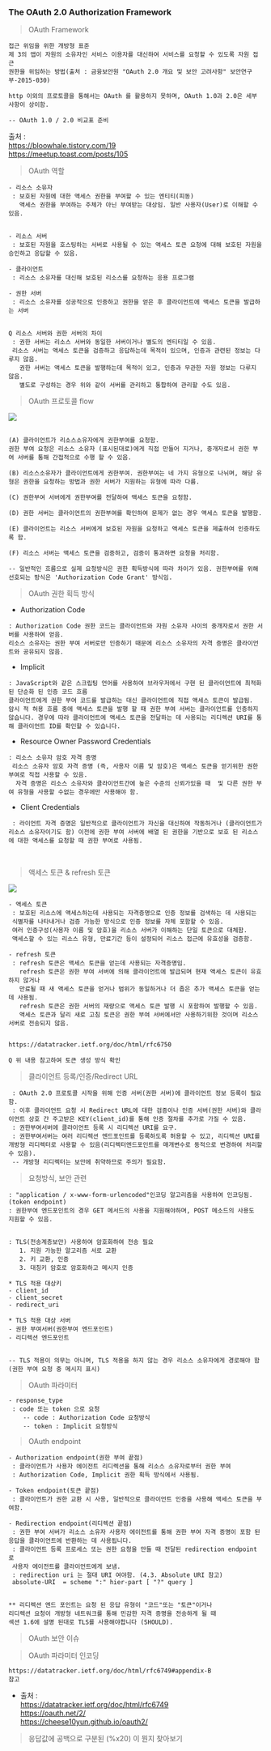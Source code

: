 ### The OAuth 2.0 Authorization Framework

> OAuth Framework

```
접근 위임을 위한 개방형 표준
제 3의 앱이 자원의 소유자인 서비스 이용자를 대신하여 서비스를 요청할 수 있도록 자원 접근
권한을 위임하는 방법(출처 : 금융보안원 "OAuth 2.0 개요 및 보안 고려사항" 보안연구부-2015-030)

http 이외의 프로토콜을 통해서는 OAuth 를 활용하지 못하며, OAuth 1.0과 2.0은 세부 사항이 상이함.

-- OAuth 1.0 / 2.0 비교표 준비
```

출처 :
<br>https://bloowhale.tistory.com/19
<br>https://meetup.toast.com/posts/105


> OAuth 역할

```
- 리소스 소유자
 : 보호된 자원에 대한 액세스 권한을 부여할 수 있는 엔티티(피동)
   액세스 권한을 부여하는 주체가 아닌 부여받는 대상임. 일반 사용자(User)로 이해할 수 있음.


- 리소스 서버
 : 보호된 자원을 호스팅하는 서버로 사용될 수 있는 액세스 토큰 요청에 대해 보호된 자원을 승인하고 응답할 수 있음.

- 클라이언트
 : 리소스 소유자를 대신해 보호된 리소스를 요청하는 응용 프로그램

- 권한 서버
 : 리소스 소유자를 성공적으로 인증하고 권한을 얻은 후 클라이언트에 액세스 토큰을 발급하는 서버


Q 리소스 서버와 권한 서버의 차이
 : 권한 서버는 리소스 서버와 동일한 서버이거나 별도의 엔티티일 수 있음.
 리소스 서버는 액세스 토큰을 검증하고 응답하는데 목적이 있으며, 인증과 관련된 정보는 다루지 않음.
   권한 서버는 액세스 토큰을 발행하는데 목적이 있고, 인증과 무관한 자원 정보는 다루지 않음.
   별도로 구성하는 경우 위와 같이 서버를 관리하고 통합하여 관리할 수도 있음.

```

> OAuth 프로토콜 flow

<img src="../img/oauth_protocol_flow.png" ></img><br/>
```

(A) 클라이언트가 리소스소유자에게 권한부여를 요청함.
권한 부여 요청은 리소스 소유자 (표시된대로)에게 직접 만들어 지거나, 중개자로서 권한 부여 서버를 통해 간접적으로 수행 할 수 있음.

(B) 리소스소유자가 클라이언트에게 권한부여. 권한부여는 네 가지 유형으로 나뉘며, 해당 유형은 권한을 요청하는 방법과 권한 서버가 지원하는 유형에 따라 다름.

(C) 권한부여 서버에게 권한부여를 전달하여 액세스 토큰을 요청함.

(D) 권한 서버는 클라이언트의 권한부여를 확인하여 문제가 없는 경우 액세스 토큰을 발행함.

(E) 클라이언트는 리소스 서버에게 보호된 자원을 요청하고 액세스 토큰을 제출하여 인증하도록 함.

(F) 리소스 서버는 액세스 토큰을 검증하고, 검증이 통과하면 요청을 처리함.

-- 일반적인 흐름으로 실제 요청방식은 권한 획득방식에 따라 차이가 있음. 권한부여를 위해 선호되는 방식은 'Authorization Code Grant' 방식임.

```


> OAuth 권한 획득 방식

* Authorization Code

```
: Authorization Code 권한 코드는 클라이언트와 자원 소유자 사이의 중개자로서 권한 서버를 사용하여 얻음.
리소스 소유자는 권한 부여 서버로만 인증하기 때문에 리소스 소유자의 자격 증명은 클라이언트와 공유되지 않음.
```

* Implicit

```
: JavaScript와 같은 스크립팅 언어를 사용하여 브라우저에서 구현 된 클라이언트에 최적화 된 단순화 된 인증 코드 흐름
클라이언트에게 권한 부여 코드를 발급하는 대신 클라이언트에 직접 액세스 토큰이 발급됨.
암시 적 허용 흐름 중에 액세스 토큰을 발행 할 때 권한 부여 서버는 클라이언트를 인증하지 않습니다. 경우에 따라 클라이언트에 액세스 토큰을 전달하는 데 사용되는 리디렉션 URI를 통해 클라이언트 ID를 확인할 수 있습니다.
```


* Resource Owner Password Credentials

```
: 리소스 소유자 암호 자격 증명
 리소스 소유자 암호 자격 증명 (즉, 사용자 이름 및 암호)은 액세스 토큰을 얻기위한 권한 부여로 직접 사용할 수 있음.
  자격 증명은 리소스 소유자와 클라이언트간에 높은 수준의 신뢰가있을 때  및 다른 권한 부여 유형을 사용할 수없는 경우에만 사용해야 함.
```

* Client Credentials

```
 : 라이언트 자격 증명은 일반적으로 클라이언트가 자신을 대신하여 작동하거나 (클라이언트가 리소스 소유자이기도 함) 이전에 권한 부여 서버에 배열 된 권한을 기반으로 보호 된 리소스에 대한 액세스를 요청할 때 권한 부여로 사용됨.
```

<br>

> 액세스 토큰 & refresh 토큰

<img src="../img/oauth_refresh_token.png" ></img><br/>

```
- 액세스 토큰
 : 보호된 리소스에 액세스하는데 사용되는 자격증명으로 인증 정보를 검색하는 데 사용되는
 식별자를 나타내거나 검증 가능한 방식으로 인증 정보를 자체 포함할 수 있음.
 여러 인증구성(사용자 이름 및 암호)을 리소스 서버가 이해하는 단일 토큰으로 대체함.
 액세스할 수 있는 리소스 유형, 만료기간 등이 설정되어 리소스 접근에 유효성을 검증함.

- refresh 토큰
 : refresh 토큰은 액세스 토큰을 얻는데 사용되는 자격증명임.
   refresh 토큰은 권한 부여 서버에 의해 클라이언트에 발급되며 현재 액세스 토큰이 유효하지 않거나
   만료될 때 새 액세스 토큰을 얻거나 범위가 동일하거나 더 좁은 추가 액세스 토큰을 얻는데 사용됨.
   refresh 토큰은 권한 서버의 재량으로 액세스 토큰 발행 시 포함하여 발행할 수 있음.
   액세스 토큰과 달리 새로 고침 토큰은 권한 부여 서버에서만 사용하기위한 것이며 리소스 서버로 전송되지 않음.


https://datatracker.ietf.org/doc/html/rfc6750

Q 위 내용 참고하여 토큰 생성 방식 확인

```

> 클라이언트 등록/인증/Redirect URL

```
 : OAuth 2.0 프로토콜 시작을 위해 인증 서버(권한 서버)에 클라이언트 정보 등록이 필요함.
 : 이후 클라이언트 요청 시 Redirect URL에 대한 검증이나 인증 서버(권한 서버)와 클라이언트 상호 간 주고받은 KEY(client_id)를 통해 인증 절차를 추가로 가질 수 있음.
 : 권한부여서버에 클라이언트 등록 시 리디렉션 URI를 요구.
 : 권한부여서버는 여러 리디렉션 엔드포인트를 등록하도록 허용할 수 있고, 리디렉션 URI를 개방형 리디렉터로 사용할 수 있음(리디렉터엔드포인트를 매개변수로 동적으로 변경하여 처리할 수 있음).
 -- 개방형 리디렉터는 보안에 취약하므로 주의가 필요함.

```

> 요청방식, 보안 관련

```
: "application / x-www-form-urlencoded"인코딩 알고리즘을 사용하여 인코딩됨.(token endpoint)
: 권한부여 엔드포인트의 경우 GET 메서드의 사용을 지원해야하며, POST 메소드의 사용도 지원할 수 있음.


: TLS(전송계층보안) 사용하여 암호화하여 전송 필요
   1. 지원 가능한 알고리즘 서로 교환
   2. 키 교환, 인증
   3. 대칭키 암호로 암호화하고 메시지 인증

* TLS 적용 대상키
- client_id
- client_secret
- redirect_uri

* TLS 적용 대상 서버
- 권한 부여서버(권한부여 엔드포인트)
- 리디렉션 엔드포인트


-- TLS 적용이 의무는 아니며, TLS 적용을 하지 않는 경우 리소스 소유자에게 경로해야 함(권한 부여 요청 중 메시지 표시)

```



> OAuth 파라미터

```
- response_type
 : code 또는 token 으로 요청
    -- code : Authorization Code 요청방식
    -- token : Implicit 요청방식
```



> OAuth endpoint

```
- Authorization endpoint(권한 부여 끝점)
 : 클라이언트가 사용자 에이전트 리디렉션을 통해 리소스 소유자로부터 권한 부여
 : Authorization Code, Implicit 권한 획득 방식에서 사용됨.

- Token endpoint(토큰 끝점)
 : 클라이언트가 권한 교환 시 사용, 일반적으로 클라이언트 인증을 사용해 액세스 토큰을 부여함.

- Redirection endpoint(리디렉션 끝점)
 : 권한 부여 서버가 리소스 소유자 사용자 에이전트를 통해 권한 부여 자격 증명이 포함 된 응답을 클라이언트에 반환하는 데 사용됩니다.
 : 클라이언트 등록 프로세스 또는 권한 요청을 만들 때 전달된 redirection endpoint 로
 사용자 에이전트를 클라이언트에게 보냄.
 : redirection uri 는 절대 URI 여야함. (4.3. Absolute URI 참고)
 absolute-URI  = scheme ":" hier-part [ "?" query ]


** 리디렉션 엔드 포인트는 요청 된 응답 유형이 "코드"또는 "토큰"이거나
리디렉션 요청이 개방형 네트워크를 통해 민감한 자격 증명을 전송하게 될 때
섹션 1.6에 설명 된대로 TLS를 사용해야합니다 (SHOULD).

```




> OAuth 보안 이슈



> OAuth 파라미터 인코딩

```
https://datatracker.ietf.org/doc/html/rfc6749#appendix-B
참고
```


* 출처 :
<br>https://datatracker.ietf.org/doc/html/rfc6749
<br>https://oauth.net/2/
<br>https://cheese10yun.github.io/oauth2/


> 응답값에 공백으로 구분된 (%x20) 이 뭔지 찾아보기
